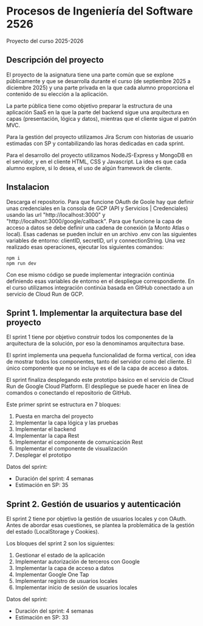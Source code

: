 # Procesos de Ingeniería del Software 2526
Proyecto del curso 2025-2026

## Descripción del proyecto
El proyecto de la asignatura tiene una parte común que se explone públicamente y que se desarrolla durante el curso (de septiembre 2025 a diciembre 2025) y una parte privada en la que cada alumno proporciona el contenido de su elección a la aplicación.

La parte pública tiene como objetivo preparar la estructura de una aplicación SaaS en la que la parte del backend sigue una arquitectura en capas (presentación, lógica y datos), mientras que el cliente sigue el patrón MVC.

Para la gestión del proyecto utilizamos Jira Scrum con historias de usuario estimadas con SP y contabilizando las horas dedicadas en cada sprint.

Para el desarrollo del proyecto utilizamos NodeJS-Express y MongoDB en el servidor, y en el cliente HTML, CSS y Javascript. La idea es que cada alumno explore, si lo desea, el uso de algún framework de cliente. 

## Instalacion
Descarga el repositorio.
Para que funcione OAuth de Goole hay que definir unas credenciales en la consola de GCP (API y Servicios | Credenciales) usando las url "http://localhost:3000" y "http://localhost:3000/google/callback".
Para que funcione la capa de acceso a datos se debe definir una cadena de conexión (a Monto Atlas o local).
Esas cadenas se pueden incluir en un archivo .env con las siguientes variables de entorno: clientID, secretID, url y connectionString.
Una vez realizado esas operaciones, ejecutar los siguientes comandos:
```
npm i
npm run dev
```

Con ese mismo código se puede implementar integración continúa definiendo esas variables de entorno en el despliegue correspondiente. En el curso utilizamos integración continúa basada en GitHub conectado a un servicio de Cloud Run de GCP.


## Sprint 1. Implementar la arquitectura base del proyecto
El sprint 1 tiene por objetivo construir todos los componentes de la arquitectura de la solución, por eso la denominamos arquitectura base.

El sprint implementa una pequeña funcionalidad de forma vertical, con idea de mostrar todos los componentes, tanto del servidor como del cliente. El único componente que no se incluye es el de la capa de acceso a datos.

El sprint finaliza desplegando este prototipo básico en el servicio de Cloud Run de Google Cloud Platform. El despliegue se puede hacer en línea de comandos o conectando el repositorio de GitHub.

Este primer sprint se estructura en 7 bloques:
1. Puesta en marcha del proyecto
2. Implementar la capa lógica y las pruebas
3. Implementar el backend
4. Implementar la capa Rest
5. Implementar el componente de comunicación Rest
6. Implementar el componente de visualización
7. Desplegar el prototipo

Datos del sprint:
- Duración del sprint: 4 semanas
- Estimación en SP: 35

## Sprint 2. Gestión de usuarios y autenticación
El sprint 2 tiene por objetivo la gestión de usuarios locales y con OAuth. Antes de abordar esas cuestiones, se plantea la problemática de la gestión del estado (LocalStorage y Cookies).

Los bloques del sprint 2 son los siguientes:
1. Gestionar el estado de la aplicación
2. Implementar autorización de terceros con Google
3. Implementar la capa de acceso a datos
4. Implementar Google One Tap
5. Implementar registro de usuarios locales
6. Implementar inicio de sesión de usuarios locales

Datos del sprint:
- Duración del sprint: 4 semanas
- Estimación en SP: 33
